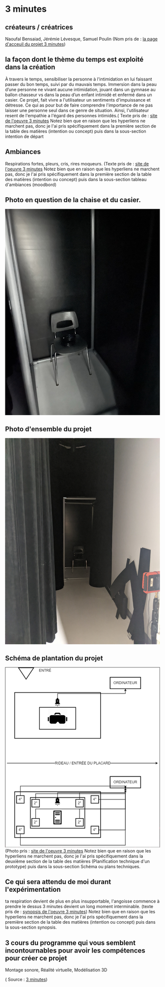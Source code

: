 # 3 minutes #

## créateurs / créatrices ##
Naoufal Bensaiad, Jérémie Lévesque, Samuel Poulin 
(Nom pris de : [la page d'acceuil du projet 3 minutes](https://tim-montmorency.com/2022/projets/3-minutes/docs/web/index.html))


## la façon dont le thème du temps est exploité dans la création ##
 À travers le temps, sensibiliser la personne à l'intimidation en lui faissant passer du bon temps, suivi par du mauvais temps. Immersion dans la peau d’une personne ne vivant aucune intimidation, jouant dans un gymnase au ballon chasseur vs dans la peau d’un enfant intimidé et enfermé dans un casier. Ce projet, fait vivre a l'utilisateur un sentiments d'impuissance et détresse. Ce qui as pour but de faire comprendre l'importance de ne pas laisser une personne seul dans ce genre de situation. Ainsi, l'utilisateur resent de l'empathie a l'égard des personnes intimidés.(
Texte pris de : [site de l'oeuvre 3 minutes](https://tim-montmorency.com/2022/projets/3-minutes/docs/web/preproduction.html#Planification-technique-(devis-technique)) 
Notez bien que en raison que les hyperliens ne marchent pas, donc je l'ai pris spécifiquement dans la première section de la table des matières (intention ou concept) puis dans la sous-section intention de départ 

## Ambiances ##
 Respirations fortes, pleurs, cris, rires moqueurs. 
(Texte pris de : [site de l'oeuvre 3 minutes](https://tim-montmorency.com/2022/projets/3-minutes/docs/web/preproduction.html#Planification-technique-(devis-technique)) 
Notez bien que en raison que les hyperliens ne marchent pas, donc je l'ai pris spécifiquement dans la première section de la table des matières (intention ou concept) puis dans la sous-section tableau d'ambiances (moodbord) 

## Photo en question de la chaise et du casier. ##
![Photo](photo/3minutes_casier.JPEG)

## Photo d'ensemble du projet  ##
![Photo](photo/casier.jpeg)

## Schéma de plantation du projet ##
![Photo](photo/plantation_3minutes.png)
(Photo pris : [site de l'oeuvre 3 minutes](https://tim-montmorency.com/2022/projets/3-minutes/docs/web/preproduction.html#Planification-de-la-production-(budget-et-%C3%A9tapes-de-r%C3%A9alisation))
Notez bien que en raison que les hyperliens ne marchent pas, donc je l'ai pris spécifiquement dans la deuxième section de la table des matières (Planification technique d'un prototype) puis dans la sous-section Schéma ou plans techniques. 



## Ce qui sera attendu de moi durant l'expérimentation ##
 ta respiration devient de plus en plus insupportable, l'angoisse commence à prendre le dessus 3 minutes devient un long moment interminable.
(texte pris de : [synopsis de l'oeuvre 3 minutes](https://tim-montmorency.com/2022/projets/3-minutes/docs/web/preproduction.html#Sc%C3%A9nario,-sc%C3%A9narimage-ou-document-audio/visuel))
 Notez bien que en raison que les hyperliens ne marchent pas, donc je l'ai pris spécifiquement dans la première section de la table des matières (intention ou concept) puis dans la sous-section synopsis.

## 3 cours du programme qui vous semblent incontournables pour avoir les compétences pour créer ce projet ##
 Montage sonore, Réalité virtuelle, Modélisation 3D 

( Source : [3 minutes](https://tim-montmorency.com/2022/projets/3-minutes/docs/web/index.html))
